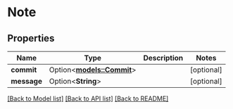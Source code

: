 # Note

## Properties

Name | Type | Description | Notes
------------ | ------------- | ------------- | -------------
**commit** | Option<[**models::Commit**](Commit.md)> |  | [optional]
**message** | Option<**String**> |  | [optional]

[[Back to Model list]](../README.md#documentation-for-models) [[Back to API list]](../README.md#documentation-for-api-endpoints) [[Back to README]](../README.md)


